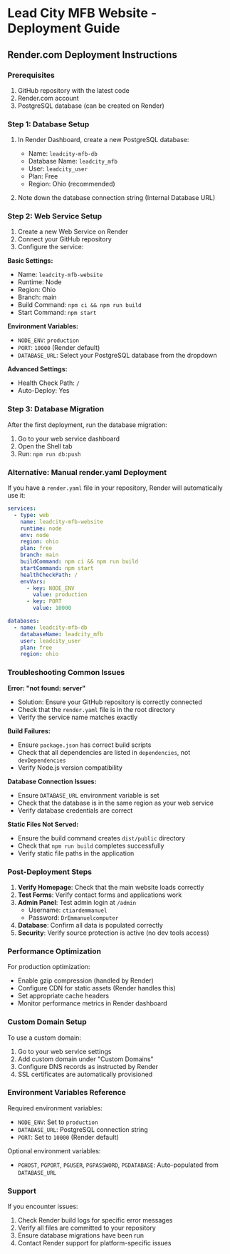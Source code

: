 # Lead City MFB Website - Deployment Guide

## Render.com Deployment Instructions

### Prerequisites
1. GitHub repository with the latest code
2. Render.com account
3. PostgreSQL database (can be created on Render)

### Step 1: Database Setup
1. In Render Dashboard, create a new PostgreSQL database:
   - Name: `leadcity-mfb-db`
   - Database Name: `leadcity_mfb`
   - User: `leadcity_user`
   - Plan: Free
   - Region: Ohio (recommended)

2. Note down the database connection string (Internal Database URL)

### Step 2: Web Service Setup
1. Create a new Web Service on Render
2. Connect your GitHub repository
3. Configure the service:

**Basic Settings:**
- Name: `leadcity-mfb-website`
- Runtime: Node
- Region: Ohio
- Branch: main
- Build Command: `npm ci && npm run build`
- Start Command: `npm start`

**Environment Variables:**
- `NODE_ENV`: `production`
- `PORT`: `10000` (Render default)
- `DATABASE_URL`: Select your PostgreSQL database from the dropdown

**Advanced Settings:**
- Health Check Path: `/`
- Auto-Deploy: Yes

### Step 3: Database Migration
After the first deployment, run the database migration:
1. Go to your web service dashboard
2. Open the Shell tab
3. Run: `npm run db:push`

### Alternative: Manual render.yaml Deployment

If you have a `render.yaml` file in your repository, Render will automatically use it:

```yaml
services:
  - type: web
    name: leadcity-mfb-website
    runtime: node
    env: node
    region: ohio
    plan: free
    branch: main
    buildCommand: npm ci && npm run build
    startCommand: npm start
    healthCheckPath: /
    envVars:
      - key: NODE_ENV
        value: production
      - key: PORT
        value: 10000

databases:
  - name: leadcity-mfb-db
    databaseName: leadcity_mfb
    user: leadcity_user
    plan: free
    region: ohio
```

### Troubleshooting Common Issues

**Error: "not found: server"**
- Solution: Ensure your GitHub repository is correctly connected
- Check that the `render.yaml` file is in the root directory
- Verify the service name matches exactly

**Build Failures:**
- Ensure `package.json` has correct build scripts
- Check that all dependencies are listed in `dependencies`, not `devDependencies`
- Verify Node.js version compatibility

**Database Connection Issues:**
- Ensure `DATABASE_URL` environment variable is set
- Check that the database is in the same region as your web service
- Verify database credentials are correct

**Static Files Not Served:**
- Ensure the build command creates `dist/public` directory
- Check that `npm run build` completes successfully
- Verify static file paths in the application

### Post-Deployment Steps

1. **Verify Homepage**: Check that the main website loads correctly
2. **Test Forms**: Verify contact forms and applications work
3. **Admin Panel**: Test admin login at `/admin`
   - Username: `ctiardemmanuel`
   - Password: `DrEmmanuelcomputer`
4. **Database**: Confirm all data is populated correctly
5. **Security**: Verify source protection is active (no dev tools access)

### Performance Optimization

For production optimization:
- Enable gzip compression (handled by Render)
- Configure CDN for static assets (Render handles this)
- Set appropriate cache headers
- Monitor performance metrics in Render dashboard

### Custom Domain Setup

To use a custom domain:
1. Go to your web service settings
2. Add custom domain under "Custom Domains"
3. Configure DNS records as instructed by Render
4. SSL certificates are automatically provisioned

### Environment Variables Reference

Required environment variables:
- `NODE_ENV`: Set to `production`
- `DATABASE_URL`: PostgreSQL connection string
- `PORT`: Set to `10000` (Render default)

Optional environment variables:
- `PGHOST`, `PGPORT`, `PGUSER`, `PGPASSWORD`, `PGDATABASE`: Auto-populated from `DATABASE_URL`

### Support

If you encounter issues:
1. Check Render build logs for specific error messages
2. Verify all files are committed to your repository
3. Ensure database migrations have been run
4. Contact Render support for platform-specific issues